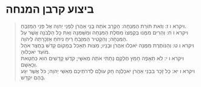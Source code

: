 # ביצוע קרבן המנחה

> ויקרא ו ז: וְזֹאת תּוֹרַת הַמִּנְחָה:  הַקְרֵב אֹתָהּ בְּנֵי אַהֲרֹן לִפְנֵי יְהוָה אֶל פְּנֵי הַמִּזְבֵּחַ.  
> ויקרא ו ח: וְהֵרִים מִמֶּנּוּ בְּקֻמְצוֹ מִסֹּלֶת הַמִּנְחָה וּמִשַּׁמְנָהּ וְאֵת כָּל הַלְּבֹנָה אֲשֶׁר עַל הַמִּנְחָה; וְהִקְטִיר הַמִּזְבֵּחַ רֵיחַ נִיחֹחַ אַזְכָּרָתָהּ לַיהוָה.  
> ויקרא ו ט: וְהַנּוֹתֶרֶת מִמֶּנָּה יֹאכְלוּ אַהֲרֹן וּבָנָיו; מַצּוֹת תֵּאָכֵל בְּמָקוֹם קָדֹשׁ בַּחֲצַר אֹהֶל מוֹעֵד יֹאכְלוּהָ.  
> ויקרא ו י: לֹא תֵאָפֶה חָמֵץ חֶלְקָם נָתַתִּי אֹתָהּ מֵאִשָּׁי; קֹדֶשׁ קָדָשִׁים הִוא כַּחַטָּאת וְכָאָשָׁם.  
> ויקרא ו יא: כָּל זָכָר בִּבְנֵי אַהֲרֹן יֹאכְלֶנָּה חָק עוֹלָם לְדֹרֹתֵיכֶם מֵאִשֵּׁי יְהוָה; כֹּל אֲשֶׁר יִגַּע בָּהֶם יִקְדָּשׁ.   
 

